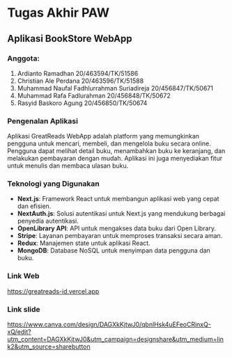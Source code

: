 # Tugas Akhir PAW

## Aplikasi BookStore WebApp

### Anggota:
1. Ardianto Ramadhan 20/463594/TK/51586
2. Christian Ale Perdana 20/463596/TK/51588
3. Muhammad Naufal Fadhlurrahman Suriadireja 20/456847/TK/50671
4. Muhammad Rafa Fadlurahman 20/456848/TK/50672
5. Rasyid Baskoro Agung 20/456850/TK/50674

### Pengenalan Aplikasi
Aplikasi GreatReads WebApp adalah platform yang memungkinkan pengguna untuk mencari, membeli, dan mengelola buku secara online. Pengguna dapat melihat detail buku, menambahkan buku ke keranjang, dan melakukan pembayaran dengan mudah. Aplikasi ini juga menyediakan fitur untuk menulis dan membaca ulasan buku.

### Teknologi yang Digunakan
- **Next.js**: Framework React untuk membangun aplikasi web yang cepat dan efisien.
- **NextAuth.js**: Solusi autentikasi untuk Next.js yang mendukung berbagai penyedia autentikasi.
- **OpenLibrary API**: API untuk mengakses data buku dari Open Library.
- **Stripe**: Layanan pembayaran untuk memproses transaksi secara aman.
- **Redux**: Manajemen state untuk aplikasi React.
- **MongoDB**: Database NoSQL untuk menyimpan data pengguna dan buku.

### Link Web
https://greatreads-id.vercel.app

### Link slide
https://www.canva.com/design/DAGXkKjtwJ0/qbnlHsk4uEFeoCRinxQ-xQ/edit?utm_content=DAGXkKjtwJ0&utm_campaign=designshare&utm_medium=link2&utm_source=sharebutton
